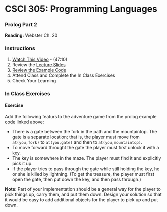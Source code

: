 # CSCI 305: Programming Languages

### Prolog Part 2

**Reading:** Webster Ch. 20

### Instructions
1. [Watch This Video](https://youtu.be/TYgR7y4nfvU) - (47:10)
2. Review the [Lecture Slides](slides/Lecture34_36.pdf)
3. [Review the Example Code](https://github.com/CSCI305/csci305-prolog-examples/blob/master/prolog2/game.pl)
4. Attend Class and Complete the In Class Exercises
5. Check Your Learning

### In Class Exercises

#### Exercise
Add the following featurs to the adventure game from the prolog example code linked above:

* There is a gate between the fork in the path and the mountaintop. The gate is a separate location; that is, the player must move from `at(you,fork)` to `at(you,gate)` and then to `at(you,mountaintop)`.
* To move forward throught the gate the player must first unlock it with a key.
* The key is somewhere in the maze. The player must find it and explicitly pick it up.
* If the player tries to pass through the gate while still holding the key, he or she is killed by lightning. (To get the treasure, the player must first open the gate, then put down the key, and then pass through.)

**Note**: Part of your implementation should be a general way for the player to pick things up, carry them, and put them down. Design your solution so that it would be easy to add additional objects for the player to pick up and put down.
